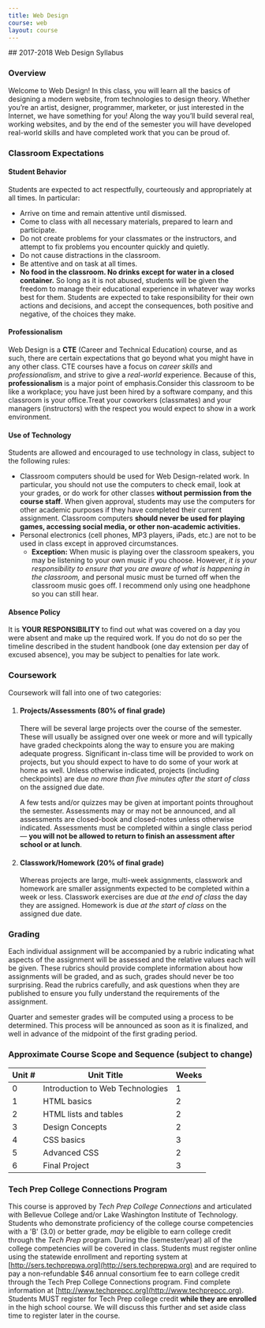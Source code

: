 ```yaml
---
title: Web Design
course: web
layout: course
---
```

<section markdown="1">
## 2017-2018 Web Design Syllabus

### Overview
Welcome to Web Design! In this class, you will learn all the basics of designing a modern website, from technologies to design theory. Whether you’re an artist, designer, programmer, marketer, or just interested in the Internet, we have something for you! Along the way you’ll build several real, working websites, and by the end of the semester you will have developed real-world skills and have completed work that you can be proud of.

### Classroom Expectations

#### Student Behavior
Students are expected to act respectfully, courteously and appropriately at all times.  In particular:

- Arrive on time and remain attentive until dismissed.
- Come to class with all necessary materials, prepared to learn and participate.
- Do not create problems for your classmates or the instructors, and attempt to fix problems you encounter quickly and quietly.
- Do not cause distractions in the classroom.
- Be attentive and on task at all times.
- **No food in the classroom. No drinks except for water in a closed container.**
So long as it is not abused, students will be given the freedom to manage their educational experience in whatever way works best for them. Students are expected to take responsibility for their own actions and decisions, and accept the consequences, both positive and negative, of the choices they make.

#### Professionalism
Web Design is a **CTE** (Career and Technical Education) course, and as such, there are certain expectations that go beyond what you might have in any other class. CTE courses have a focus on _career skills_ and _professionalism_, and strive to give a _real-world_ experience.  Because of this, **professionalism** is a major point of emphasis.Consider this classroom to be like a workplace; you have just been hired by a software company, and this classroom is your office.Treat your coworkers (classmates) and your managers (instructors) with the respect you would expect to show in a work environment.

#### Use of Technology
Students are allowed and encouraged to use technology in class, subject to the following rules:

- Classroom computers should be used for Web Design-related work. In particular, you should not use the computers to check email, look at your grades, or do work for other classes **without permission from the course staff**. When given approval, students may use the computers for other academic purposes if they have completed their current assignment. Classroom computers **should never be used for playing games, accessing social media, or other non-academic activities.**
- Personal electronics (cell phones, MP3 players, iPads, etc.) are not to be used in class except in approved circumstances.
  - **Exception:** When music is playing over the classroom speakers, you may be listening to your own music if you choose.  However, _it is your responsibility to ensure that you are aware of what is happening in the classroom,_ and personal music must be turned off when the classroom music goes off. I recommend only using one headphone so you can still hear.

#### Absence Policy
It is **YOUR RESPONSIBILITY** to find out what was covered on a day you were absent and make up the required work.  If you do not do so per the timeline described in the student handbook (one day extension per day of excused absence), you may be subject to penalties for late work.

### Coursework
Coursework will fall into one of two categories:

1. #### Projects/Assessments (80% of final grade)
    There will be several large projects over the course of the semester.  These will usually be assigned over one week or more and will typically have graded checkpoints along the way to ensure you are making adequate progress.  Significant in-class time will be provided to work on projects, but you should expect to have to do some of your work at home as well.  Unless otherwise indicated, projects (including checkpoints) are due _no more than five minutes after the start of class_ on the assigned due date.

    A few tests and/or quizzes may be given at important points throughout the semester.  Assessments may or may not be announced, and all assessments are closed-book and closed-notes unless otherwise indicated.  Assessments must be completed within a single class period— **you will not be allowed to return to finish an assessment after school or at lunch**.

2. #### Classwork/Homework (20% of final grade)
    Whereas projects are large, multi-week assignments, classwork and homework are smaller assignments expected to be completed within a week or less.  Classwork exercises are due _at the end of class_ the day they are assigned.  Homework is due _at the start of class_ on the assigned due date.

### Grading
Each individual assignment will be accompanied by a rubric indicating what aspects of the assignment will be assessed and the relative values each will be given. These rubrics should provide complete information about how assignments will be graded, and as such, grades should never be too surprising. Read the rubrics carefully, and ask questions when they are published to ensure you fully understand the requirements of the assignment.

Quarter and semester grades will be computed using a process to be determined. This process will be announced as soon as it is finalized, and well in advance of the midpoint of the first grading period.

### Approximate Course Scope and Sequence (subject to change)

| **Unit #** | **Unit Title** | **Weeks** |
| --- | --- | --- |
| 0 | Introduction to Web Technologies | 1 |
| 1 | HTML basics | 2 |
| 2 | HTML lists and tables | 2 |
| 3 | Design Concepts | 2 |
| 4 | CSS basics | 3 |
| 5 | Advanced CSS | 2 |
| 6 | Final Project | 3 |

### Tech Prep College Connections Program
This course is approved by _Tech Prep College Connections_ and articulated with Bellevue College and/or Lake Washington Institute of Technology. Students who demonstrate proficiency of the college course competencies with a 'B' (3.0) or better grade, _may_ be eligible to earn college credit through the _Tech Prep_ program. During the (semester/year) all of the college competencies will be covered in class. Students must register online using the statewide enrollment and reporting system at [http://sers.techprepwa.org](http://sers.techprepwa.org) and are required to pay a non-refundable $46 annual consortium fee to earn college credit through the Tech Prep College Connections program. Find complete information at [http://www.techprepcc.org](http://www.techprepcc.org). Students MUST register for Tech Prep college credit **while they are enrolled** in the high school course. We will discuss this further and set aside class time to register later in the course.
</section>
